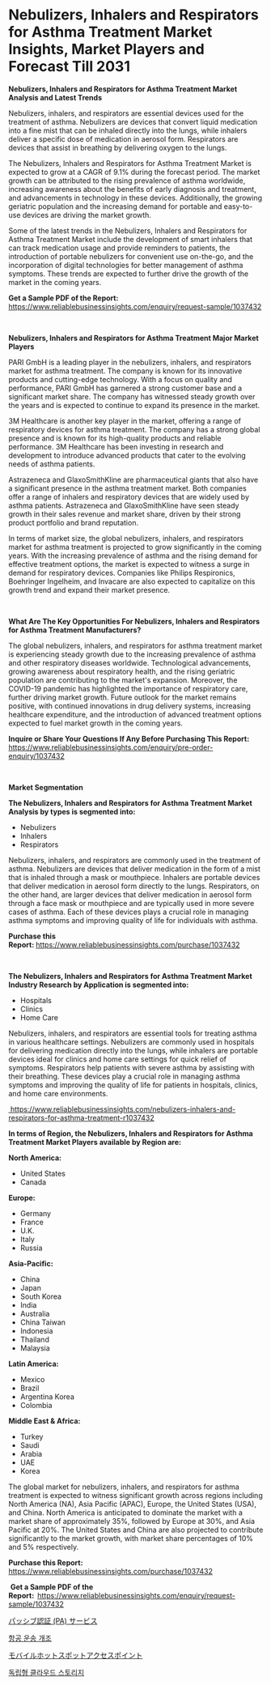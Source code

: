 <p><h1>Nebulizers, Inhalers and Respirators for Asthma Treatment Market Insights, Market Players and Forecast Till 2031</h1></p><p><strong>Nebulizers, Inhalers and Respirators for Asthma Treatment Market Analysis and Latest Trends</strong></p>
<p><p>Nebulizers, inhalers, and respirators are essential devices used for the treatment of asthma. Nebulizers are devices that convert liquid medication into a fine mist that can be inhaled directly into the lungs, while inhalers deliver a specific dose of medication in aerosol form. Respirators are devices that assist in breathing by delivering oxygen to the lungs.</p><p>The Nebulizers, Inhalers and Respirators for Asthma Treatment Market is expected to grow at a CAGR of 9.1% during the forecast period. The market growth can be attributed to the rising prevalence of asthma worldwide, increasing awareness about the benefits of early diagnosis and treatment, and advancements in technology in these devices. Additionally, the growing geriatric population and the increasing demand for portable and easy-to-use devices are driving the market growth.</p><p>Some of the latest trends in the Nebulizers, Inhalers and Respirators for Asthma Treatment Market include the development of smart inhalers that can track medication usage and provide reminders to patients, the introduction of portable nebulizers for convenient use on-the-go, and the incorporation of digital technologies for better management of asthma symptoms. These trends are expected to further drive the growth of the market in the coming years.</p></p>
<p><strong>Get a Sample PDF of the Report:&nbsp;</strong> <a href="https://www.reliablebusinessinsights.com/enquiry/request-sample/1037432">https://www.reliablebusinessinsights.com/enquiry/request-sample/1037432</a></p>
<p>&nbsp;</p>
<p><strong>Nebulizers, Inhalers and Respirators for Asthma Treatment Major Market Players</strong></p>
<p><p>PARI GmbH is a leading player in the nebulizers, inhalers, and respirators market for asthma treatment. The company is known for its innovative products and cutting-edge technology. With a focus on quality and performance, PARI GmbH has garnered a strong customer base and a significant market share. The company has witnessed steady growth over the years and is expected to continue to expand its presence in the market.</p><p>3M Healthcare is another key player in the market, offering a range of respiratory devices for asthma treatment. The company has a strong global presence and is known for its high-quality products and reliable performance. 3M Healthcare has been investing in research and development to introduce advanced products that cater to the evolving needs of asthma patients.</p><p>Astrazeneca and GlaxoSmithKline are pharmaceutical giants that also have a significant presence in the asthma treatment market. Both companies offer a range of inhalers and respiratory devices that are widely used by asthma patients. Astrazeneca and GlaxoSmithKline have seen steady growth in their sales revenue and market share, driven by their strong product portfolio and brand reputation.</p><p>In terms of market size, the global nebulizers, inhalers, and respirators market for asthma treatment is projected to grow significantly in the coming years. With the increasing prevalence of asthma and the rising demand for effective treatment options, the market is expected to witness a surge in demand for respiratory devices. Companies like Philips Respironics, Boehringer Ingelheim, and Invacare are also expected to capitalize on this growth trend and expand their market presence.</p></p>
<p>&nbsp;</p>
<p><strong>What Are The Key Opportunities For Nebulizers, Inhalers and Respirators for Asthma Treatment Manufacturers?</strong></p>
<p><p>The global nebulizers, inhalers, and respirators for asthma treatment market is experiencing steady growth due to the increasing prevalence of asthma and other respiratory diseases worldwide. Technological advancements, growing awareness about respiratory health, and the rising geriatric population are contributing to the market's expansion. Moreover, the COVID-19 pandemic has highlighted the importance of respiratory care, further driving market growth. Future outlook for the market remains positive, with continued innovations in drug delivery systems, increasing healthcare expenditure, and the introduction of advanced treatment options expected to fuel market growth in the coming years.</p></p>
<p><strong>Inquire or Share Your Questions If Any Before Purchasing This Report:</strong> <a href="https://www.reliablebusinessinsights.com/enquiry/pre-order-enquiry/1037432">https://www.reliablebusinessinsights.com/enquiry/pre-order-enquiry/1037432</a></p>
<p>&nbsp;</p>
<p><strong>Market Segmentation</strong></p>
<p><strong>The Nebulizers, Inhalers and Respirators for Asthma Treatment Market Analysis by types is segmented into:</strong></p>
<p><ul><li>Nebulizers</li><li>Inhalers</li><li>Respirators</li></ul></p>
<p><p>Nebulizers, inhalers, and respirators are commonly used in the treatment of asthma. Nebulizers are devices that deliver medication in the form of a mist that is inhaled through a mask or mouthpiece. Inhalers are portable devices that deliver medication in aerosol form directly to the lungs. Respirators, on the other hand, are larger devices that deliver medication in aerosol form through a face mask or mouthpiece and are typically used in more severe cases of asthma. Each of these devices plays a crucial role in managing asthma symptoms and improving quality of life for individuals with asthma.</p></p>
<p><strong>Purchase this Report:&nbsp;</strong><a href="https://www.reliablebusinessinsights.com/purchase/1037432">https://www.reliablebusinessinsights.com/purchase/1037432</a></p>
<p>&nbsp;</p>
<p><strong>The Nebulizers, Inhalers and Respirators for Asthma Treatment Market Industry Research by Application is segmented into:</strong></p>
<p><ul><li>Hospitals</li><li>Clinics</li><li>Home Care</li></ul></p>
<p><p>Nebulizers, inhalers, and respirators are essential tools for treating asthma in various healthcare settings. Nebulizers are commonly used in hospitals for delivering medication directly into the lungs, while inhalers are portable devices ideal for clinics and home care settings for quick relief of symptoms. Respirators help patients with severe asthma by assisting with their breathing. These devices play a crucial role in managing asthma symptoms and improving the quality of life for patients in hospitals, clinics, and home care environments.</p></p>
<p><a href="https://www.reliablebusinessinsights.com/nebulizers-inhalers-and-respirators-for-asthma-treatment-r1037432">&nbsp;https://www.reliablebusinessinsights.com/nebulizers-inhalers-and-respirators-for-asthma-treatment-r1037432</a></p>
<p><strong>In terms of Region, the Nebulizers, Inhalers and Respirators for Asthma Treatment Market Players available by Region are:</strong></p>
<p>
    <p> <strong> North America: </strong>
        <ul>
            <li>United States</li>
            <li>Canada</li>
        </ul>
        </p> 
    <p> <strong> Europe: </strong>
        <ul>
            <li>Germany</li>
            <li>France</li>
            <li>U.K.</li>
            <li>Italy</li>
            <li>Russia</li>
        </ul>
        </p> 
    <p> <strong> Asia-Pacific: </strong>
        <ul>
            <li>China</li>
            <li>Japan</li>
            <li>South Korea</li>
            <li>India</li>
            <li>Australia</li>
            <li>China Taiwan</li>
            <li>Indonesia</li>
            <li>Thailand</li>
            <li>Malaysia</li>
        </ul>
        </p> 
    <p> <strong> Latin America: </strong>
        <ul>
            <li>Mexico</li>
            <li>Brazil</li>
            <li>Argentina Korea</li>
            <li>Colombia</li>
        </ul>
        </p> 
    <p> <strong> Middle East & Africa: </strong>
        <ul>
            <li>Turkey</li>
            <li>Saudi</li>
            <li>Arabia</li>
            <li>UAE</li>
            <li>Korea</li>
        </ul>
    </p>
    </p>
<p><p>The global market for nebulizers, inhalers, and respirators for asthma treatment is expected to witness significant growth across regions including North America (NA), Asia Pacific (APAC), Europe, the United States (USA), and China. North America is anticipated to dominate the market with a market share of approximately 35%, followed by Europe at 30%, and Asia Pacific at 20%. The United States and China are also projected to contribute significantly to the market growth, with market share percentages of 10% and 5% respectively.</p></p>
<p><strong>Purchase this Report: </strong><a href="https://www.reliablebusinessinsights.com/purchase/1037432">https://www.reliablebusinessinsights.com/purchase/1037432</a></p>
<p>&nbsp;<strong>Get a Sample PDF of the Report:&nbsp;&nbsp;</strong><a href="https://www.reliablebusinessinsights.com/enquiry/request-sample/1037432">https://www.reliablebusinessinsights.com/enquiry/request-sample/1037432</a></p>
<p><strong></strong></p>
<p><p><a href="https://medium.com/@carllane655/%E3%83%91%E3%83%83%E3%82%B7%E3%83%96%E8%AA%8D%E8%A8%BC-pa-%E3%82%B5%E3%83%BC%E3%83%93%E3%82%B9%E5%B8%82%E5%A0%B4%E8%A6%8F%E6%A8%A1-%E5%B8%82%E5%A0%B4%E5%B1%95%E6%9C%9B%E3%81%8A%E3%82%88%E3%81%B3%E5%B8%82%E5%A0%B4%E4%BA%88%E6%B8%AC-2024%E5%B9%B4%E3%81%8B%E3%82%892031%E5%B9%B4-a6c13767eb30">パッシブ認証 (PA) サービス</a></p><p><a href="https://medium.com/@kasandrarempel/%ED%95%AD%EA%B3%B5-%EC%9A%B4%EC%86%A1-%EC%88%98%EC%A0%95-%EC%8B%9C%EC%9E%A5-%EC%A0%84%EB%A7%9D-%EC%82%B0%EC%97%85-%EA%B0%9C%EC%9A%94-%EB%B0%8F-%EC%98%88%EC%B8%A1-2024%EB%85%84%EB%B6%80%ED%84%B0-2031%EB%85%84%EA%B9%8C%EC%A7%80-a077081e4242">항공 운송 개조</a></p><p><a href="https://medium.com/@adaming121/%E3%83%A2%E3%83%90%E3%82%A4%E3%83%AB%E3%83%9B%E3%83%83%E3%83%88%E3%82%B9%E3%83%9D%E3%83%83%E3%83%88%E3%82%A2%E3%82%AF%E3%82%BB%E3%82%B9%E3%83%9D%E3%82%A4%E3%83%B3%E3%83%88%E5%B8%82%E5%A0%B4%E3%81%AE%E5%88%86%E6%9E%90-%E4%B8%96%E7%95%8C%E3%81%AE%E7%94%A3%E6%A5%AD%E8%A6%96%E7%82%B9%E3%81%A8%E4%BA%88%E6%B8%AC-2024%E5%B9%B4%E3%81%8B%E3%82%892031%E5%B9%B4-6b0cf0bac1b2">モバイルホットスポットアクセスポイント</a></p><p><a href="https://medium.com/@leonidasalazar756/%EB%8F%85%EB%A6%BD%EB%90%9C-%ED%81%B4%EB%9D%BC%EC%9A%B0%EB%93%9C-%EC%A0%80%EC%9E%A5%EC%86%8C-%EC%8B%9C%EC%9E%A5%EC%9D%80-%EC%8B%9C%EC%9E%A5-%EC%A0%90%EC%9C%A0%EC%9C%A8-%EC%8B%9C%EC%9E%A5-%EB%8F%99%ED%96%A5-%EB%B0%8F-%EC%8B%9C%EC%9E%A5-%EC%84%B1%EC%9E%A5%EC%97%90-%EB%8C%80%ED%95%9C-%EC%A0%95%EB%B3%B4%EB%A5%BC-%EC%A0%9C%EA%B3%B5%ED%95%A9%EB%8B%88%EB%8B%A4-483fdb103e3f">독립형 클라우드 스토리지</a></p></p>